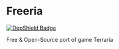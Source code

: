 Freeria
=======

[![DepShield Badge](https://depshield.sonatype.org/badges/dptetc/Freeria/depshield.svg)](https://depshield.github.io)

Free &amp; Open-Source port of game Terraria
